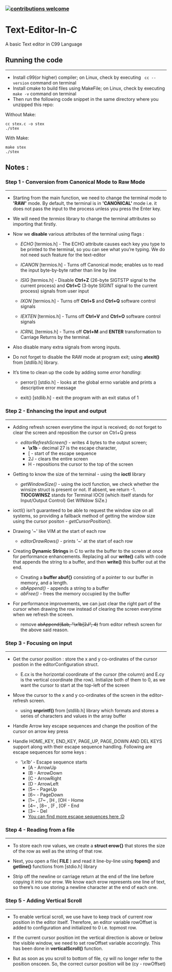 ### [![contributions welcome](https://img.shields.io/badge/contributions-welcome-brightgreen.svg?style=flat)](https://github.com/scocoyash/Text-Editor-in-C/issues)

# Text-Editor-In-C
A basic Text editor in C99 Language

## **Running the code**
***

* Install c99(or higher) compiler; on Linux, check by executing ``` cc --version``` command on terminal
* Install cmake to build files using MakeFile; on Linux, check by executing ``` make -v ``` command on terminal
* Then run the following code snippet in the same directory where you unzipped this repo:

Without Make:
```
cc stex.c -o stex
./stex
```

With Make:
```
make stex
./stex
```

## **Notes** :

### Step 1 - Conversion from Canonical Mode to Raw Mode
***

* Starting from the main function, we need to change the terminal mode to **'RAW'** mode. By default, the terminal is in **'CANONICAL'** mode i.e. it does not pass the input to the process unless you press the Enter key.

* We will need the *termios* library to change the terminal attributes so importing that firstly.

* Now we **disable** various attributes of the terminal using flags : 

   * *ECHO* [termios.h] - The ECHO attribute causes each key you type to be printed to the terminal, so you can see what you’re typing. We do not need such feature for the text-editor

   * *ICANON* [termios.h] - Turns off Canonical mode; enables us to read the input byte-by-byte rather than line by line

   * *ISIG* [termios.h] - Disable **Ctrl+Z** (26-byte SIGTSTP signal to the current process) and **Ctrl+C** (3-byte SIGINT signal to the current process) signals from user input

   * *IXON* [termios.h] - Turns off **Ctrl+S** and **Ctrl+Q** software control signals

   * *IEXTEN* [termios.h] - Turns off **Ctrl+V** and **Ctrl+O** software control signals

   * *ICRNL* [termios.h] - Turns off **Ctrl+M** and **ENTER** transformation to Carriage Returns by the terminal.

* Also disable many extra signals from wrong inputs. 

* Do not forget to disable the RAW mode at program exit; using **atexit()** from [stdlib.h] library.

* It’s time to clean up the code by adding some *error handling*:

    * perror() [stdio.h] - looks at the global errno variable and prints a descriptive error message

    * exit() [stdlib.h] - exit the program with an exit status of 1


### Step 2 - Enhancing the input and output
***

* Adding refresh screen everytime the input is received; do not forget to clear the screen and reposition the cursor on Ctrl+Q press
    * *editorRefreshScreen()* - 
    writes 4 bytes to the output screen;
        * **\x1b** - decimal 27 is the escape character,
        * [ - start of the escape sequence
        * 2J - clears the entire screen
        * H - repositions the cursor to the top of the screen
    
* Getting to know the size of the terminal - using the **ioctl** library

    * *getWindowSize()* - using the ioctl function, we check whether the winsize struct is present or not. If absent, we return -1. **TIOCGWINSZ** stands for Terminal IOCtl (which itself stands for Input/Output Control) Get WINdow SiZe.)

* ioctl() isn’t guaranteed to be able to request the window size on all systems, so providing a fallback method of getting the window size using the cursor positon - *getCursorPosition()*.

* Drawing '~' like VIM at the start of each row
    * *editorDrawRows()* - prints '~' at the start of each row

* Creating **Dynamic Strings** in C to write the buffer to the screen at once for performance enhancements.
Replacing all our **write()** calls with code that appends the string to a buffer, and then **write()** this buffer out at the end.
    * Creating a **buffer abuf{}** consisting of a pointer to our buffer in memory, and a length.
    * *abAppend()* - appends a string to a buffer
    * *abFree()* - frees the memory occupied by the buffer

* For performance improvements, we can just clear the right part of the cursor when drawing the row instead of clearing the screen everytime when we refresh the screen.
    * remove ~~abAppend(&ab, "\x1b[2J", 4)~~ from editor refresh screen for the above said reason.

### Step 3 - Focusing on input
***

* Get the cursor position : store the x and y co-ordinates of the cursor postion in the editorConfiguration struct.
    * E.cx is the horizontal coordinate of the cursor (the column) and E.cy is the vertical coordinate (the row). Initialize both of them to 0, as we want the cursor to start at the top-left of the screen

* Move the cursor to the x and y co-ordinates of the screen in the editor-refresh screen.
    * using **snprintf()** from [stdlib.h] library which formats and stores a series of characters and values in the array buffer


* Handle Arrow key escape sequences and change the position of the cursor on arrow key press

* Handle HOME_KEY, END_KEY, PAGE_UP, PAGE_DOWN AND DEL KEYS support along with their escape sequence handling. Following are escape sequences for some keys :
    * *'\x1b'* - Escape sequence starts  
        *   [A - ArrowUp
        *   [B - ArrowDown
        *   [C - ArrowRight
        *   [D - ArrowLeft
        *   [5~ - PageUp
        *   [6~ - PageDown
        *   [1~ , [7~ , [H , [OH - Home
        *   [4~ , [8~ , [F , [OF - End
        *   [3~ - Del
        * [You can find more escape sequences here :D](http://ascii-table.com/ansi-escape-sequences.php)

### Step 4 - Reading from a file
***

* To store each row values, we create a **struct erow{}** that stores the size of the row as well as the string of that row.

* Next, you open a file( **FILE** ) and read it line-by-line using **fopen()** and **getline()** functions from [stdio.h] library

* Strip off the newline or carriage return at the end of the line before copying it into our erow. We know each erow represents one line of text, so there’s no use storing a newline character at the end of each one.

### Step 5 - Adding Vertical Scroll
***

* To enable vertical scroll, we use have to keep track of current row position in the editor itself. Therefore, an editor variable rowOffset is added to configuration and initialized to 0 i.e. topmost row.

* If the current cursor position int the vertical direction is above or below the visible window, we need to set rowOffset variable accoringly. This has been done in **verticalScroll()** function.

* But as soon as you scroll to bottom of file, cy will no longer refer to the position onsceen. So, the correct cursor position will be (cy - rowOffset)